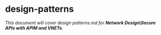 # design-patterns

_This document will cover design patterns.md for **Network Design\Secure APIs with APIM and VNETs**._
